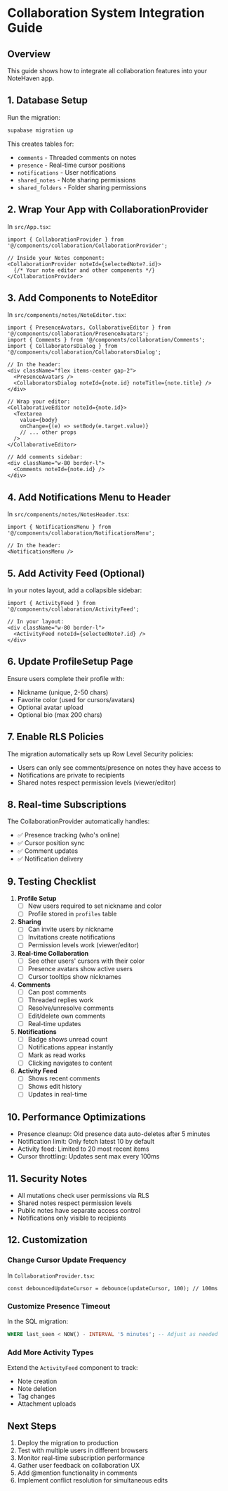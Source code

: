 # Collaboration System Integration Guide

## Overview
This guide shows how to integrate all collaboration features into your NoteHaven app.

## 1. Database Setup

Run the migration:
```bash
supabase migration up
```

This creates tables for:
- `comments` - Threaded comments on notes
- `presence` - Real-time cursor positions
- `notifications` - User notifications
- `shared_notes` - Note sharing permissions
- `shared_folders` - Folder sharing permissions

## 2. Wrap Your App with CollaborationProvider

In `src/App.tsx`:
```tsx
import { CollaborationProvider } from '@/components/collaboration/CollaborationProvider';

// Inside your Notes component:
<CollaborationProvider noteId={selectedNote?.id}>
  {/* Your note editor and other components */}
</CollaborationProvider>
```

## 3. Add Components to NoteEditor

In `src/components/notes/NoteEditor.tsx`:

```tsx
import { PresenceAvatars, CollaborativeEditor } from '@/components/collaboration/PresenceAvatars';
import { Comments } from '@/components/collaboration/Comments';
import { CollaboratorsDialog } from '@/components/collaboration/CollaboratorsDialog';

// In the header:
<div className="flex items-center gap-2">
  <PresenceAvatars />
  <CollaboratorsDialog noteId={note.id} noteTitle={note.title} />
</div>

// Wrap your editor:
<CollaborativeEditor noteId={note.id}>
  <Textarea
    value={body}
    onChange={(e) => setBody(e.target.value)}
    // ... other props
  />
</CollaborativeEditor>

// Add comments sidebar:
<div className="w-80 border-l">
  <Comments noteId={note.id} />
</div>
```

## 4. Add Notifications Menu to Header

In `src/components/notes/NotesHeader.tsx`:

```tsx
import { NotificationsMenu } from '@/components/collaboration/NotificationsMenu';

// In the header:
<NotificationsMenu />
```

## 5. Add Activity Feed (Optional)

In your notes layout, add a collapsible sidebar:

```tsx
import { ActivityFeed } from '@/components/collaboration/ActivityFeed';

// In your layout:
<div className="w-80 border-l">
  <ActivityFeed noteId={selectedNote?.id} />
</div>
```

## 6. Update ProfileSetup Page

Ensure users complete their profile with:
- Nickname (unique, 2-50 chars)
- Favorite color (used for cursors/avatars)
- Optional avatar upload
- Optional bio (max 200 chars)

## 7. Enable RLS Policies

The migration automatically sets up Row Level Security policies:
- Users can only see comments/presence on notes they have access to
- Notifications are private to recipients
- Shared notes respect permission levels (viewer/editor)

## 8. Real-time Subscriptions

The CollaborationProvider automatically handles:
- ✅ Presence tracking (who's online)
- ✅ Cursor position sync
- ✅ Comment updates
- ✅ Notification delivery

## 9. Testing Checklist

1. **Profile Setup**
   - [ ] New users required to set nickname and color
   - [ ] Profile stored in `profiles` table

2. **Sharing**
   - [ ] Can invite users by nickname
   - [ ] Invitations create notifications
   - [ ] Permission levels work (viewer/editor)

3. **Real-time Collaboration**
   - [ ] See other users' cursors with their color
   - [ ] Presence avatars show active users
   - [ ] Cursor tooltips show nicknames

4. **Comments**
   - [ ] Can post comments
   - [ ] Threaded replies work
   - [ ] Resolve/unresolve comments
   - [ ] Edit/delete own comments
   - [ ] Real-time updates

5. **Notifications**
   - [ ] Badge shows unread count
   - [ ] Notifications appear instantly
   - [ ] Mark as read works
   - [ ] Clicking navigates to content

6. **Activity Feed**
   - [ ] Shows recent comments
   - [ ] Shows edit history
   - [ ] Updates in real-time

## 10. Performance Optimizations

- Presence cleanup: Old presence data auto-deletes after 5 minutes
- Notification limit: Only fetch latest 10 by default
- Activity feed: Limited to 20 most recent items
- Cursor throttling: Updates sent max every 100ms

## 11. Security Notes

- All mutations check user permissions via RLS
- Shared notes respect permission levels
- Public notes have separate access control
- Notifications only visible to recipients

## 12. Customization

### Change Cursor Update Frequency
In `CollaborationProvider.tsx`:
```tsx
const debouncedUpdateCursor = debounce(updateCursor, 100); // 100ms
```

### Customize Presence Timeout
In the SQL migration:
```sql
WHERE last_seen < NOW() - INTERVAL '5 minutes'; -- Adjust as needed
```

### Add More Activity Types
Extend the `ActivityFeed` component to track:
- Note creation
- Note deletion
- Tag changes
- Attachment uploads

## Next Steps

1. Deploy the migration to production
2. Test with multiple users in different browsers
3. Monitor real-time subscription performance
4. Gather user feedback on collaboration UX
5. Add @mention functionality in comments
6. Implement conflict resolution for simultaneous edits
